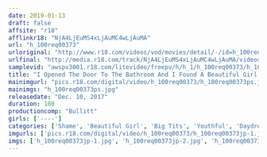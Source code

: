 ```yaml
---
date: 2019-01-13
draft: false
affsite: "r18"
afflinkr18: "NjA4LjEuMS4xLjAuMC4wLjAuMA"
url: "h_100req00373"
urloriginal: "http://www.r18.com/videos/vod/movies/detail/-/id=h_100req00373"
urlfinal: "http://media.r18.com/track/NjA4LjEuMS4xLjAuMC4wLjAuMA/videos/vod/movies/detail/-/id=h_100req00373"
samplevid: "awspv3001.r18.com/litevideo/freepv/h/h_1/h_100req00373/h_100req00373_dmb_w.mp4"
title: "I Opened The Door To The Bathroom And I Found A Beautiful Girl Bathing, And When I Saw Her Bare And Innocent Body, I Could Not Stop My Dick From Hardening Up..."
mainimgurl: "pics.r18.com/digital/video/h_100req00373/h_100req00373ps.jpg"
mainimgs: "h_100req00373ps.jpg"
releasedate: "Dec. 10, 2017"
duration: 180
productioncomp: "Bullitt"
girls: ['----']
categories: ['Shame', 'Beautiful Girl', 'Big Tits', 'Youthful', 'Daydream', 'Creampie', 'Hi-Def']
imgurls: ['pics.r18.com/digital/video/h_100req00373/h_100req00373jp-1.jpg', 'pics.r18.com/digital/video/h_100req00373/h_100req00373jp-2.jpg', 'pics.r18.com/digital/video/h_100req00373/h_100req00373jp-3.jpg', 'pics.r18.com/digital/video/h_100req00373/h_100req00373jp-4.jpg', 'pics.r18.com/digital/video/h_100req00373/h_100req00373jp-5.jpg', 'pics.r18.com/digital/video/h_100req00373/h_100req00373jp-6.jpg', 'pics.r18.com/digital/video/h_100req00373/h_100req00373jp-7.jpg', 'pics.r18.com/digital/video/h_100req00373/h_100req00373jp-8.jpg', 'pics.r18.com/digital/video/h_100req00373/h_100req00373jp-9.jpg', 'pics.r18.com/digital/video/h_100req00373/h_100req00373jp-10.jpg', 'pics.r18.com/digital/video/h_100req00373/h_100req00373jp-11.jpg', 'pics.r18.com/digital/video/h_100req00373/h_100req00373jp-12.jpg', 'pics.r18.com/digital/video/h_100req00373/h_100req00373jp-13.jpg', 'pics.r18.com/digital/video/h_100req00373/h_100req00373jp-14.jpg', 'pics.r18.com/digital/video/h_100req00373/h_100req00373jp-15.jpg', 'pics.r18.com/digital/video/h_100req00373/h_100req00373jp-16.jpg', 'pics.r18.com/digital/video/h_100req00373/h_100req00373jp-17.jpg', 'pics.r18.com/digital/video/h_100req00373/h_100req00373jp-18.jpg', 'pics.r18.com/digital/video/h_100req00373/h_100req00373jp-19.jpg', 'pics.r18.com/digital/video/h_100req00373/h_100req00373jp-20.jpg']
imgs: ['h_100req00373jp-1.jpg', 'h_100req00373jp-2.jpg', 'h_100req00373jp-3.jpg', 'h_100req00373jp-4.jpg', 'h_100req00373jp-5.jpg', 'h_100req00373jp-6.jpg', 'h_100req00373jp-7.jpg', 'h_100req00373jp-8.jpg', 'h_100req00373jp-9.jpg', 'h_100req00373jp-10.jpg', 'h_100req00373jp-11.jpg', 'h_100req00373jp-12.jpg', 'h_100req00373jp-13.jpg', 'h_100req00373jp-14.jpg', 'h_100req00373jp-15.jpg', 'h_100req00373jp-16.jpg', 'h_100req00373jp-17.jpg', 'h_100req00373jp-18.jpg', 'h_100req00373jp-19.jpg', 'h_100req00373jp-20.jpg']
---
```


